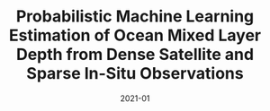 ---
title: "Probabilistic Machine Learning Estimation of Ocean Mixed Layer Depth from Dense Satellite and Sparse In-Situ Observations"
collection: talks
type: "Talk"
permalink: /talks/mld_ams_2021
venue: "101st American Meteorological Society Annual Meeting"
date: 2021-01
location: "Virtual"
---